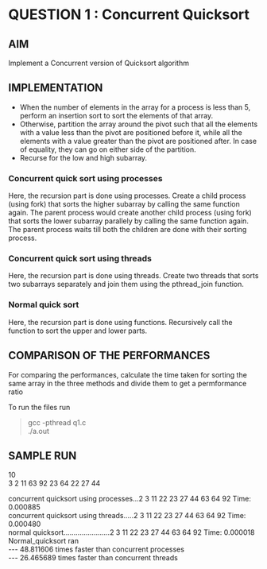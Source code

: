 
# QUESTION 1 : Concurrent Quicksort

## AIM

Implement a Concurrent version of Quicksort algorithm

## IMPLEMENTATION

- When the number of elements in the array for a process is less than 5, perform an insertion sort to sort the elements of that array.
- Otherwise, partition the array around the pivot such that all the elements with a value less than the pivot are positioned before it, while all the elements with a value greater than the pivot are positioned after. In case of equality, they can go on either side of the partition.
- Recurse for the low and high subarray.

### Concurrent quick sort using processes

Here, the recursion part is done using processes. Create a child process (using fork) that sorts the higher subarray by calling the same function again. The parent process would create another child process (using fork) that sorts the lower subarray parallely by calling the same function again. The parent process waits till both the children are done with their sorting process.

### Concurrent quick sort using threads

Here, the recursion part is done using threads. Create two threads that sorts two subarrays separately and join them using the pthread_join function.

### Normal quick sort

Here, the recursion part is done using functions. Recursively call the function to sort the upper and lower parts.

## COMPARISON OF THE PERFORMANCES

For comparing the performances, calculate the time taken for sorting the same array in the three methods and divide them to get a permformance ratio

To run the files run
> gcc -pthread q1.c  
> ./a.out

## SAMPLE RUN

10  
3 2 11 63 92 23 64 22 27 44

 concurrent quicksort using processes...2 3 11 22 23 27 44 63 64 92 Time: 0.000885  
 concurrent quicksort using threads.....2 3 11 22 23 27 44 63 64 92 Time: 0.000480  
 normal quicksort.......................2 3 11 22 23 27 44 63 64 92 Time: 0.000018  
Normal_quicksort ran  
         --- 48.811606 times faster than concurrent processes  
         --- 26.465689 times faster than concurrent threads
